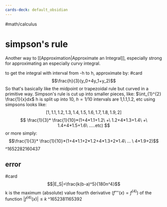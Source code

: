```yaml
---
cards-deck: default_obsidian
---
```


#math/calculus 

# simpson's rule
Another way to [[Approximation|Approximate an Integral]], especially strong for approximating an especially curvy integral. 

to get the integral with interval from -h to h, approximate by:
#card
$$\frac{h}{3}(y_0+4y_1+y_2)$$
So that's basically like the midpoint or trapezoidal rule but curved in a primitive way. 
Simpson's rule is cut up into smaller pieces, like:
$\int_{1}^{2} \frac{1}{x}dx$
h is split up into 10, $h=1/10$
intervals are 1,1.1,1.2, etc
using simpsons looks like:
$$
[1,1.1,1.2,1.3,1.4,1.5,1.6,1.7,1.8,1.9,2]
$$
$$
\frac{1}{3}* \frac{1}{10}*(1+4*1.1+1.2\ +\ 1.2+4*1.3+1.4\ +\ 1.4+4*1.5+1.6\ .....etc)
$$
or more simply:
$$\frac{1}{3}* \frac{1}{10}*(1+4*1.1+2*1.2+4*1.3+2*1.4\ ... \ 4*1.9+2)$$
^1652282160437

## error
#card 
$$|E_S|=\frac{k(b-a)^5}{180n^4}$$
k is the maximum (absolute) value fourth derivative ($f''''(x)=f^{(4)}$) of the function $|f^{(4)}(x)|\le k$
^1652381165392

